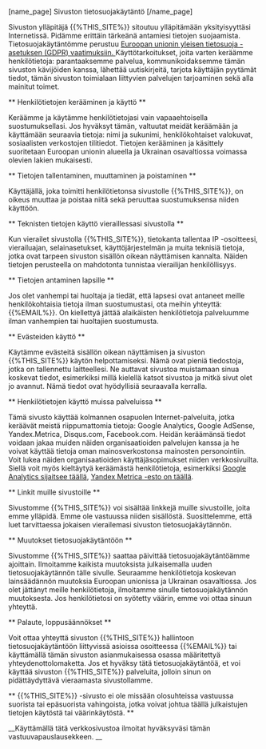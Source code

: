 [name_page] Sivuston tietosuojakäytäntö [/name_page]

Sivuston ylläpitäjä {{%THIS_SITE%}} sitoutuu ylläpitämään yksityisyyttäsi Internetissä. Pidämme erittäin tärkeänä antamiesi tietojen suojaamista. Tietosuojakäytäntömme perustuu [Euroopan unionin yleisen tietosuoja -asetuksen (GDPR) vaatimuksiin. ]( https://ec.europa.eu/info/law/law-topic/data-protection_en) Käyttötarkoitukset, joita varten keräämme henkilötietoja: parantaaksemme palvelua, kommunikoidaksemme tämän sivuston kävijöiden kanssa, lähettää uutiskirjeitä, tarjota käyttäjän pyytämät tiedot, tämän sivuston toimialaan liittyvien palvelujen tarjoaminen sekä alla mainitut toimet.

** Henkilötietojen kerääminen ja käyttö **

Keräämme ja käytämme henkilötietojasi vain vapaaehtoisella suostumuksellasi. Jos hyväksyt tämän, valtuutat meidät keräämään ja käyttämään seuraavia tietoja: nimi ja sukunimi, henkilökohtaiset valokuvat, sosiaalisten verkostojen tilitiedot. Tietojen kerääminen ja käsittely suoritetaan Euroopan unionin alueella ja Ukrainan osavaltiossa voimassa olevien lakien mukaisesti.

** Tietojen tallentaminen, muuttaminen ja poistaminen **

Käyttäjällä, joka toimitti henkilötietonsa sivustolle {{%THIS_SITE%}}, on oikeus muuttaa ja poistaa niitä sekä peruuttaa suostumuksensa niiden käyttöön.

** Teknisten tietojen käyttö vieraillessasi sivustolla **

Kun vierailet sivustolla {{%THIS_SITE%}}, tietokanta tallentaa IP -osoitteesi, vierailuajan, selainasetukset, käyttöjärjestelmän ja muita teknisiä tietoja, jotka ovat tarpeen sivuston sisällön oikean näyttämisen kannalta. Näiden tietojen perusteella on mahdotonta tunnistaa vierailijan henkilöllisyys.

** Tietojen antaminen lapsille **

Jos olet vanhempi tai huoltaja ja tiedät, että lapsesi ovat antaneet meille henkilökohtaisia ​​tietoja ilman suostumustasi, ota meihin yhteyttä: {{%EMAIL%}}. On kiellettyä jättää alaikäisten henkilötietoja palveluumme ilman vanhempien tai huoltajien suostumusta.

** Evästeiden käyttö **

Käytämme evästeitä sisällön oikean näyttämisen ja sivuston {{%THIS_SITE%}} käytön helpottamiseksi. Nämä ovat pieniä tiedostoja, jotka on tallennettu laitteellesi. Ne auttavat sivustoa muistamaan sinua koskevat tiedot, esimerkiksi millä kielellä katsot sivustoa ja mitkä sivut olet jo avannut. Nämä tiedot ovat hyödyllisiä seuraavalla kerralla.

** Henkilötietojen käyttö muissa palveluissa **

Tämä sivusto käyttää kolmannen osapuolen Internet-palveluita, jotka keräävät meistä riippumattomia tietoja: Google Analytics, Google AdSense, Yandex.Metrica, Disqus.com, Facebook.com. Heidän keräämänsä tiedot voidaan jakaa muiden näiden organisaatioiden palvelujen kanssa ja he voivat käyttää tietoja oman mainosverkostonsa mainosten personointiin. Voit lukea näiden organisaatioiden käyttäjäsopimukset niiden verkkosivuilta. Siellä voit myös kieltäytyä keräämästä henkilötietoja, esimerkiksi [Google Analytics sijaitsee täällä]( https://tools.google.com/dlpage/gaoptout?hl=ru), [Yandex Metrica -esto on täällä](  https://yandex.ru/support/metrika/general/opt-out.html).

** Linkit muille sivustoille **

Sivustomme {{%THIS_SITE%}} voi sisältää linkkejä muille sivustoille, joita emme ylläpidä. Emme ole vastuussa niiden sisällöstä. Suosittelemme, että luet tarvittaessa jokaisen vierailemasi sivuston tietosuojakäytännön.

** Muutokset tietosuojakäytäntöön **

Sivustomme {{%THIS_SITE%}} saattaa päivittää tietosuojakäytäntöämme ajoittain. Ilmoitamme kaikista muutoksista julkaisemalla uuden tietosuojakäytännön tälle sivulle. Seuraamme henkilötietoja koskevan lainsäädännön muutoksia Euroopan unionissa ja Ukrainan osavaltiossa. Jos olet jättänyt meille henkilötietoja, ilmoitamme sinulle tietosuojakäytännön muutoksesta. Jos henkilötietosi on syötetty väärin, emme voi ottaa sinuun yhteyttä.

** Palaute, loppusäännökset **

Voit ottaa yhteyttä sivuston {{%THIS_SITE%}} hallintoon tietosuojakäytäntöön liittyvissä asioissa osoitteessa {{%EMAIL%}} tai käyttämällä tämän sivuston asianmukaisessa osassa määritettyä yhteydenottolomaketta. Jos et hyväksy tätä tietosuojakäytäntöä, et voi käyttää sivuston {{%THIS_SITE%}} palveluita, jolloin sinun on pidättäydyttävä vieraamasta sivustollamme.

** {{%THIS_SITE%}} -sivusto ei ole missään olosuhteissa vastuussa suorista tai epäsuorista vahingoista, jotka voivat johtua täällä julkaistujen tietojen käytöstä tai väärinkäytöstä. **

__Käyttämällä tätä verkkosivustoa ilmoitat hyväksyväsi tämän vastuuvapauslausekkeen. __